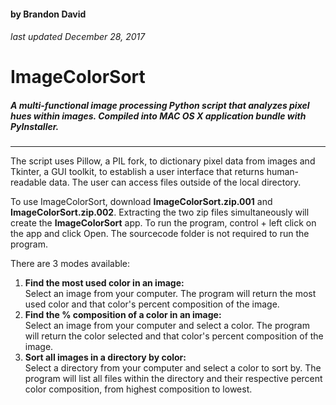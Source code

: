 #### by Brandon David
###### last updated December 28, 2017
# ImageColorSort
##### A multi-functional image processing Python script that analyzes pixel hues within images. Compiled into MAC OS X application bundle with PyInstaller.
___

The script uses Pillow, a PIL fork, to dictionary pixel data from images and Tkinter, a GUI toolkit, to establish a user interface that returns human-readable data. The user can access files outside of the local directory.

To use ImageColorSort, download **ImageColorSort.zip.001** and **ImageColorSort.zip.002**. Extracting the two zip files simultaneously will create the **ImageColorSort** app. To run the program, control + left click on the app and click Open. The sourcecode folder is not required to run the program.

There are 3 modes available:
1. **Find the most used color in an image:**</br>
Select an image from your computer. The program will return the most used color and that color's percent composition of the image.
2. **Find the % composition of a color in an image:**</br>
Select an image from your computer and select a color. The program will return the color selected and that color's percent composition of the image.
3. **Sort all images in a directory by color:**</br>
Select a directory from your computer and select a color to sort by. The program will list all files within the directory and their respective percent color composition, from highest composition to lowest.
